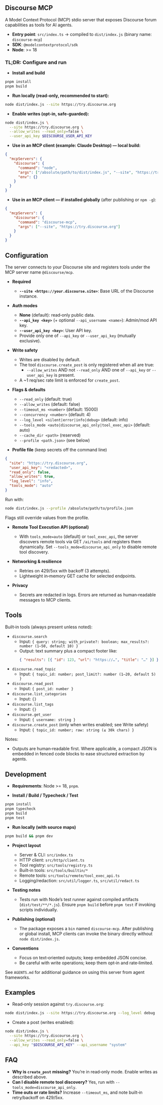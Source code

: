 ## Discourse MCP

A Model Context Protocol (MCP) stdio server that exposes Discourse forum capabilities as tools for AI agents.

- **Entry point**: `src/index.ts` → compiled to `dist/index.js` (binary name: `discourse-mcp`)
- **SDK**: `@modelcontextprotocol/sdk`
- **Node**: >= 18

### TL;DR: Configure and run

- **Install and build**
```bash
pnpm install
pnpm build
```

- **Run locally (read‑only, recommended to start):**
```bash
node dist/index.js --site https://try.discourse.org
```

- **Enable writes (opt‑in, safe‑guarded):**
```bash
node dist/index.js \
  --site https://try.discourse.org \
  --allow_writes --read_only=false \
  --user_api_key $DISCOURSE_USER_API_KEY
```

- **Use in an MCP client (example: Claude Desktop) — local build:**
```json
{
  "mcpServers": {
    "discourse": {
      "command": "node",
      "args": ["/absolute/path/to/dist/index.js", "--site", "https://try.discourse.org"],
      "env": {}
    }
  }
}
```

- **Use in an MCP client — if installed globally** (after publishing or `npm -g`):
```json
{
  "mcpServers": {
    "discourse": {
      "command": "discourse-mcp",
      "args": ["--site", "https://try.discourse.org"]
    }
  }
}
```

## Configuration

The server connects to your Discourse site and registers tools under the MCP server name `@discourse/mcp`.

- **Required**
  - **`--site <https://your.discourse.site>`**: Base URL of the Discourse instance.

- **Auth modes**
  - **None** (default): read‑only public data.
  - **`--api_key <key>`** (+ optional `--api_username <name>`): Admin/mod API key.
  - **`--user_api_key <key>`**: User API key.
  - Provide only one of `--api_key` or `--user_api_key` (mutually exclusive).

- **Write safety**
  - Writes are disabled by default.
  - The tool `discourse.create_post` is only registered when all are true:
    - `--allow_writes` AND not `--read_only` AND one of `--api_key` or `--user_api_key` is present.
  - A ~1 req/sec rate limit is enforced for `create_post`.

- **Flags & defaults**
  - `--read_only` (default: true)
  - `--allow_writes` (default: false)
  - `--timeout_ms <number>` (default: 15000)
  - `--concurrency <number>` (default: 4)
  - `--log_level <silent|error|info|debug>` (default: info)
  - `--tools_mode <auto|discourse_api_only|tool_exec_api>` (default: auto)
  - `--cache_dir <path>` (reserved)
  - `--profile <path.json>` (see below)

- **Profile file** (keep secrets off the command line)
```json
{
  "site": "https://try.discourse.org",
  "user_api_key": "<redacted>",
  "read_only": false,
  "allow_writes": true,
  "log_level": "info",
  "tools_mode": "auto"
}
```
Run with:
```bash
node dist/index.js --profile /absolute/path/to/profile.json
```
Flags still override values from the profile.

- **Remote Tool Execution API (optional)**
  - With `tools_mode=auto` (default) or `tool_exec_api`, the server discovers remote tools via GET `/ai/tools` and registers them dynamically. Set `--tools_mode=discourse_api_only` to disable remote tool discovery.

- **Networking & resilience**
  - Retries on 429/5xx with backoff (3 attempts).
  - Lightweight in‑memory GET cache for selected endpoints.

- **Privacy**
  - Secrets are redacted in logs. Errors are returned as human‑readable messages to MCP clients.

## Tools

Built‑in tools (always present unless noted):

- `discourse.search`
  - Input: `{ query: string; with_private?: boolean; max_results?: number (1–50, default 10) }`
  - Output: text summary plus a compact footer like:
    ```json
    { "results": [{ "id": 123, "url": "https://…", "title": "…" }] }
    ```
- `discourse.read_topic`
  - Input: `{ topic_id: number; post_limit?: number (1–20, default 5) }`
- `discourse.read_post`
  - Input: `{ post_id: number }`
- `discourse.list_categories`
  - Input: `{}`
- `discourse.list_tags`
  - Input: `{}`
- `discourse.get_user`
  - Input: `{ username: string }`
- `discourse.create_post` (only when writes enabled; see Write safety)
  - Input: `{ topic_id: number; raw: string (≤ 30k chars) }`

Notes:
- Outputs are human‑readable first. Where applicable, a compact JSON is embedded in fenced code blocks to ease structured extraction by agents.

## Development

- **Requirements**: Node >= 18, `pnpm`.

- **Install / Build / Typecheck / Test**
```bash
pnpm install
pnpm typecheck
pnpm build
pnpm test
```

- **Run locally (with source maps)**
```bash
pnpm build && pnpm dev
```

- **Project layout**
  - Server & CLI: `src/index.ts`
  - HTTP client: `src/http/client.ts`
  - Tool registry: `src/tools/registry.ts`
  - Built‑in tools: `src/tools/builtin/*`
  - Remote tools: `src/tools/remote/tool_exec_api.ts`
  - Logging/redaction: `src/util/logger.ts`, `src/util/redact.ts`

- **Testing notes**
  - Tests run with Node’s test runner against compiled artifacts (`dist/test/**/*.js`). Ensure `pnpm build` before `pnpm test` if invoking scripts individually.

- **Publishing (optional)**
  - The package exposes a `bin` named `discourse-mcp`. After publishing or global install, MCP clients can invoke the binary directly without `node dist/index.js`.

- **Conventions**
  - Focus on text‑oriented outputs; keep embedded JSON concise.
  - Be careful with write operations; keep them opt‑in and rate‑limited.

See `AGENTS.md` for additional guidance on using this server from agent frameworks.

## Examples

- Read‑only session against `try.discourse.org`:
```bash
node dist/index.js --site https://try.discourse.org --log_level debug
```

- Create a post (writes enabled):
```bash
node dist/index.js \
  --site https://try.discourse.org \
  --allow_writes --read_only=false \
  --api_key "$DISCOURSE_API_KEY" --api_username "system"
```

## FAQ

- **Why is `create_post` missing?** You’re in read‑only mode. Enable writes as described above.
- **Can I disable remote tool discovery?** Yes, run with `--tools_mode=discourse_api_only`.
- **Time outs or rate limits?** Increase `--timeout_ms`, and note built‑in retry/backoff on 429/5xx.
